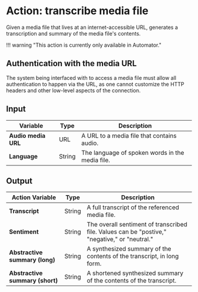 # Action: transcribe media file

Given a media file that lives at an internet-accessible URL, generates a transcription and summary of the media file's contents. 

!!! warning "This action is currently only available in Automator."

## Authentication with the media URL

The system being interfaced with to access a media file must allow all authentication to happen via the URL, as one cannot customize the HTTP headers and other low-level aspects of the connection. 

## Input

| Variable            | Type   | Description                                     |
|---------------------|--------|-------------------------------------------------|
| **Audio media URL** | URL    | A URL to a media file that contains audio.      |
| **Language**        | String | The language of spoken words in the media file. |

## Output

| Action Variable                 | Type   | Description                                     |
|---------------------------------|--------|-------------------------------------------------|
| **Transcript**                  | String | A full transcript of the referenced media file. |
| **Sentiment**                   | String | The overall sentiment of transcribed file. Values can be "postive," "negative," or "neutral." |
| **Abstractive summary (long)**  | String | A synthesized summary of the contents of the transcript, in long form. |
| **Abstractive summary (short)** | String | A shortened synthesized summary of the contents of the transcript. |

